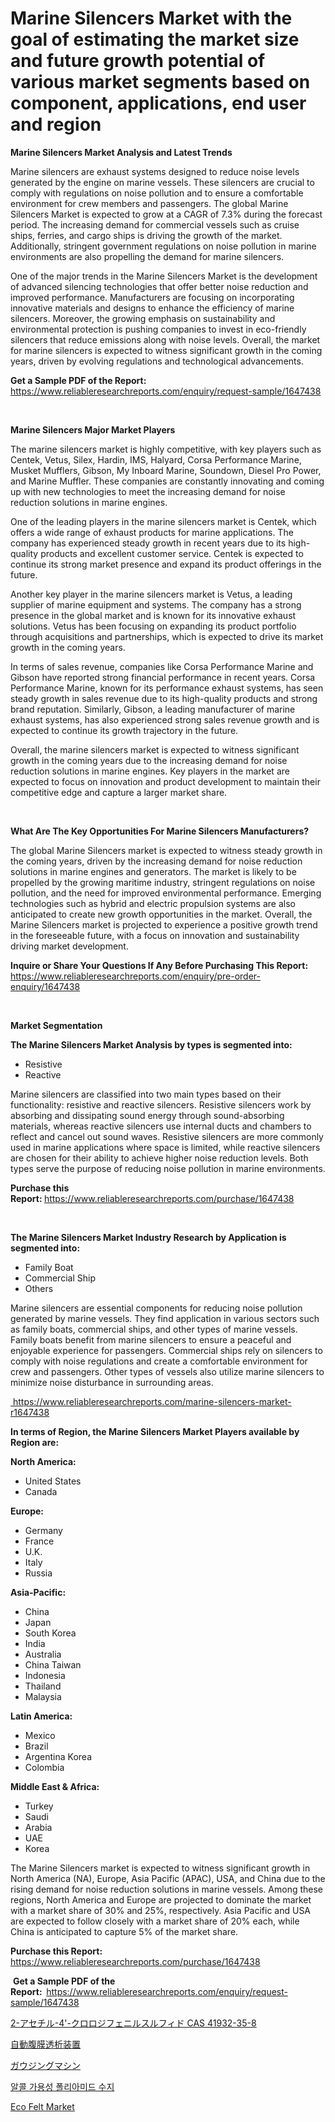 <p><h1>Marine Silencers Market with the goal of estimating the market size and future growth potential of various market segments based on component, applications, end user and region</h1></p><p><strong>Marine Silencers Market Analysis and Latest Trends</strong></p>
<p><p>Marine silencers are exhaust systems designed to reduce noise levels generated by the engine on marine vessels. These silencers are crucial to comply with regulations on noise pollution and to ensure a comfortable environment for crew members and passengers. The global Marine Silencers Market is expected to grow at a CAGR of 7.3% during the forecast period. The increasing demand for commercial vessels such as cruise ships, ferries, and cargo ships is driving the growth of the market. Additionally, stringent government regulations on noise pollution in marine environments are also propelling the demand for marine silencers.</p><p>One of the major trends in the Marine Silencers Market is the development of advanced silencing technologies that offer better noise reduction and improved performance. Manufacturers are focusing on incorporating innovative materials and designs to enhance the efficiency of marine silencers. Moreover, the growing emphasis on sustainability and environmental protection is pushing companies to invest in eco-friendly silencers that reduce emissions along with noise levels. Overall, the market for marine silencers is expected to witness significant growth in the coming years, driven by evolving regulations and technological advancements.</p></p>
<p><strong>Get a Sample PDF of the Report:&nbsp;</strong> <a href="https://www.reliableresearchreports.com/enquiry/request-sample/1647438">https://www.reliableresearchreports.com/enquiry/request-sample/1647438</a></p>
<p>&nbsp;</p>
<p><strong>Marine Silencers Major Market Players</strong></p>
<p><p>The marine silencers market is highly competitive, with key players such as Centek, Vetus, Silex, Hardin, IMS, Halyard, Corsa Performance Marine, Musket Mufflers, Gibson, My Inboard Marine, Soundown, Diesel Pro Power, and Marine Muffler. These companies are constantly innovating and coming up with new technologies to meet the increasing demand for noise reduction solutions in marine engines.</p><p>One of the leading players in the marine silencers market is Centek, which offers a wide range of exhaust products for marine applications. The company has experienced steady growth in recent years due to its high-quality products and excellent customer service. Centek is expected to continue its strong market presence and expand its product offerings in the future.</p><p>Another key player in the marine silencers market is Vetus, a leading supplier of marine equipment and systems. The company has a strong presence in the global market and is known for its innovative exhaust solutions. Vetus has been focusing on expanding its product portfolio through acquisitions and partnerships, which is expected to drive its market growth in the coming years.</p><p>In terms of sales revenue, companies like Corsa Performance Marine and Gibson have reported strong financial performance in recent years. Corsa Performance Marine, known for its performance exhaust systems, has seen steady growth in sales revenue due to its high-quality products and strong brand reputation. Similarly, Gibson, a leading manufacturer of marine exhaust systems, has also experienced strong sales revenue growth and is expected to continue its growth trajectory in the future.</p><p>Overall, the marine silencers market is expected to witness significant growth in the coming years due to the increasing demand for noise reduction solutions in marine engines. Key players in the market are expected to focus on innovation and product development to maintain their competitive edge and capture a larger market share.</p></p>
<p>&nbsp;</p>
<p><strong>What Are The Key Opportunities For Marine Silencers Manufacturers?</strong></p>
<p><p>The global Marine Silencers market is expected to witness steady growth in the coming years, driven by the increasing demand for noise reduction solutions in marine engines and generators. The market is likely to be propelled by the growing maritime industry, stringent regulations on noise pollution, and the need for improved environmental performance. Emerging technologies such as hybrid and electric propulsion systems are also anticipated to create new growth opportunities in the market. Overall, the Marine Silencers market is projected to experience a positive growth trend in the foreseeable future, with a focus on innovation and sustainability driving market development.</p></p>
<p><strong>Inquire or Share Your Questions If Any Before Purchasing This Report:</strong> <a href="https://www.reliableresearchreports.com/enquiry/pre-order-enquiry/1647438">https://www.reliableresearchreports.com/enquiry/pre-order-enquiry/1647438</a></p>
<p>&nbsp;</p>
<p><strong>Market Segmentation</strong></p>
<p><strong>The Marine Silencers Market Analysis by types is segmented into:</strong></p>
<p><ul><li>Resistive</li><li>Reactive</li></ul></p>
<p><p>Marine silencers are classified into two main types based on their functionality: resistive and reactive silencers. Resistive silencers work by absorbing and dissipating sound energy through sound-absorbing materials, whereas reactive silencers use internal ducts and chambers to reflect and cancel out sound waves. Resistive silencers are more commonly used in marine applications where space is limited, while reactive silencers are chosen for their ability to achieve higher noise reduction levels. Both types serve the purpose of reducing noise pollution in marine environments.</p></p>
<p><strong>Purchase this Report:&nbsp;</strong><a href="https://www.reliableresearchreports.com/purchase/1647438">https://www.reliableresearchreports.com/purchase/1647438</a></p>
<p>&nbsp;</p>
<p><strong>The Marine Silencers Market Industry Research by Application is segmented into:</strong></p>
<p><ul><li>Family Boat</li><li>Commercial Ship</li><li>Others</li></ul></p>
<p><p>Marine silencers are essential components for reducing noise pollution generated by marine vessels. They find application in various sectors such as family boats, commercial ships, and other types of marine vessels. Family boats benefit from marine silencers to ensure a peaceful and enjoyable experience for passengers. Commercial ships rely on silencers to comply with noise regulations and create a comfortable environment for crew and passengers. Other types of vessels also utilize marine silencers to minimize noise disturbance in surrounding areas.</p></p>
<p><a href="https://www.reliableresearchreports.com/marine-silencers-market-r1647438">&nbsp;https://www.reliableresearchreports.com/marine-silencers-market-r1647438</a></p>
<p><strong>In terms of Region, the Marine Silencers Market Players available by Region are:</strong></p>
<p>
    <p> <strong> North America: </strong>
        <ul>
            <li>United States</li>
            <li>Canada</li>
        </ul>
        </p> 
    <p> <strong> Europe: </strong>
        <ul>
            <li>Germany</li>
            <li>France</li>
            <li>U.K.</li>
            <li>Italy</li>
            <li>Russia</li>
        </ul>
        </p> 
    <p> <strong> Asia-Pacific: </strong>
        <ul>
            <li>China</li>
            <li>Japan</li>
            <li>South Korea</li>
            <li>India</li>
            <li>Australia</li>
            <li>China Taiwan</li>
            <li>Indonesia</li>
            <li>Thailand</li>
            <li>Malaysia</li>
        </ul>
        </p> 
    <p> <strong> Latin America: </strong>
        <ul>
            <li>Mexico</li>
            <li>Brazil</li>
            <li>Argentina Korea</li>
            <li>Colombia</li>
        </ul>
        </p> 
    <p> <strong> Middle East & Africa: </strong>
        <ul>
            <li>Turkey</li>
            <li>Saudi</li>
            <li>Arabia</li>
            <li>UAE</li>
            <li>Korea</li>
        </ul>
    </p>
    </p>
<p><p>The Marine Silencers market is expected to witness significant growth in North America (NA), Europe, Asia Pacific (APAC), USA, and China due to the rising demand for noise reduction solutions in marine vessels. Among these regions, North America and Europe are projected to dominate the market with a market share of 30% and 25%, respectively. Asia Pacific and USA are expected to follow closely with a market share of 20% each, while China is anticipated to capture 5% of the market share.</p></p>
<p><strong>Purchase this Report: </strong><a href="https://www.reliableresearchreports.com/purchase/1647438">https://www.reliableresearchreports.com/purchase/1647438</a></p>
<p>&nbsp;<strong>Get a Sample PDF of the Report:&nbsp;&nbsp;</strong><a href="https://www.reliableresearchreports.com/enquiry/request-sample/1647438">https://www.reliableresearchreports.com/enquiry/request-sample/1647438</a></p>
<p><strong></strong></p>
<p><p><a href="https://github.com/ReyesKohler20231/Market-Research-Report-List-2/blob/main/1332419143090.md">2-アセチル-4'-クロロジフェニルスルフィド CAS 41932-35-8</a></p><p><a href="https://medium.com/@cierrahayes94/%E4%B8%96%E7%95%8C%E3%81%AE%E8%87%AA%E5%8B%95%E8%85%B9%E8%86%9C%E9%80%8F%E6%9E%90%E6%A9%9F%E7%94%A3%E6%A5%AD-%E7%A8%AE%E9%A1%9E-%E7%94%A8%E9%80%94-%E5%B8%82%E5%A0%B4%E3%83%97%E3%83%AC%E3%83%BC%E3%83%A4%E3%83%BC-%E5%9C%B0%E5%9F%9F%E5%88%A5%E6%88%90%E9%95%B7%E5%88%86%E6%9E%90-%E3%81%8A%E3%82%88%E3%81%B3%E5%B0%86%E6%9D%A5%E3%81%AE%E3%82%B7%E3%83%8A%E3%83%AA%E3%82%AA-2024%E5%B9%B4-2031%E5%B9%B4-efa67310038b">自動腹膜透析装置</a></p><p><a href="https://medium.com/@jacobkelly525/%E3%82%B0%E3%83%BC%E3%82%AE%E3%83%B3%E3%82%B0%E3%83%9E%E3%82%B7%E3%83%B3%E5%B8%82%E5%A0%B4%E3%81%AE%E8%A6%8F%E6%A8%A1%E3%81%AF-%E5%B9%B4%E5%B9%B3%E5%9D%87%E6%88%90%E9%95%B7%E7%8E%87-%E3%81%A7%E6%88%90%E9%95%B7%E3%81%97%E3%81%A6%E3%81%8A%E3%82%8A-%E3%81%93%E3%81%AE%E3%83%AC%E3%83%9D%E3%83%BC%E3%83%88%E3%81%AF%E5%B8%82%E5%A0%B4%E3%82%BB%E3%82%B0%E3%83%A1%E3%83%B3%E3%83%86%E3%83%BC%E3%82%B7%E3%83%A7%E3%83%B3-%E6%88%90%E9%95%B7-%E3%81%8A%E3%82%88%E3%81%B32024%E5%B9%B4%E3%81%8B%E3%82%892031%E5%B9%B4%E3%81%AE%E4%BA%88%E6%B8%AC%E5%88%86%E6%9E%90%E3%82%92%E3%82%AB%E3%83%90%E3%83%BC%E3%81%97%E3%81%A6%E3%81%84%E3%81%BE%E3%81%99-87f90c0d28d8">ガウジングマシン</a></p><p><a href="https://github.com/EthaWolf/Market-Research-Report-List-1/blob/main/9867809150835.md">알콜 가용성 폴리아미드 수지</a></p><p><a href="https://github.com/marthawweekle/Market-Research-Report-List-1/blob/main/eco-felt-market.md">Eco Felt Market</a></p></p>